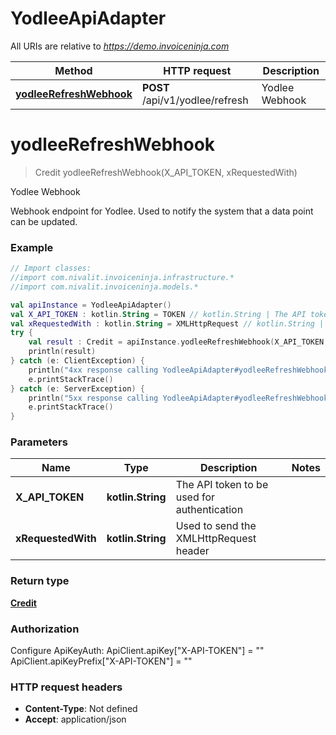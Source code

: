 # YodleeApiAdapter

All URIs are relative to *https://demo.invoiceninja.com*

Method | HTTP request | Description
------------- | ------------- | -------------
[**yodleeRefreshWebhook**](YodleeApiAdapter.md#yodleeRefreshWebhook) | **POST** /api/v1/yodlee/refresh | Yodlee Webhook


<a name="yodleeRefreshWebhook"></a>
# **yodleeRefreshWebhook**
> Credit yodleeRefreshWebhook(X_API_TOKEN, xRequestedWith)

Yodlee Webhook

Webhook endpoint for Yodlee. Used to notify the system that a data point can be updated.

### Example
```kotlin
// Import classes:
//import com.nivalit.invoiceninja.infrastructure.*
//import com.nivalit.invoiceninja.models.*

val apiInstance = YodleeApiAdapter()
val X_API_TOKEN : kotlin.String = TOKEN // kotlin.String | The API token to be used for authentication
val xRequestedWith : kotlin.String = XMLHttpRequest // kotlin.String | Used to send the XMLHttpRequest header
try {
    val result : Credit = apiInstance.yodleeRefreshWebhook(X_API_TOKEN, xRequestedWith)
    println(result)
} catch (e: ClientException) {
    println("4xx response calling YodleeApiAdapter#yodleeRefreshWebhook")
    e.printStackTrace()
} catch (e: ServerException) {
    println("5xx response calling YodleeApiAdapter#yodleeRefreshWebhook")
    e.printStackTrace()
}
```

### Parameters

Name | Type | Description  | Notes
------------- | ------------- | ------------- | -------------
 **X_API_TOKEN** | **kotlin.String**| The API token to be used for authentication |
 **xRequestedWith** | **kotlin.String**| Used to send the XMLHttpRequest header |

### Return type

[**Credit**](Credit.md)

### Authorization


Configure ApiKeyAuth:
    ApiClient.apiKey["X-API-TOKEN"] = ""
    ApiClient.apiKeyPrefix["X-API-TOKEN"] = ""

### HTTP request headers

 - **Content-Type**: Not defined
 - **Accept**: application/json


